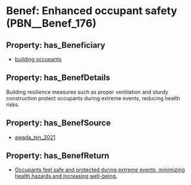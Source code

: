 # Benef: __Enhanced occupant safety__ (PBN__Benef_176)

## Property: has_Beneficiary

* [building occupants](../Stakeholder/PBN__Stakeholder_97)

## Property: has_BenefDetails

Building resilience measures such as proper ventilation and sturdy construction protect occupants during extreme events, reducing health risks.

## Property: has_BenefSource

* [awada_ten_2021](../Article/PBN__Article_38)

## Property: has_BenefReturn

* [Occupants feel safe and protected during extreme events, minimizing health hazards and increasing well-being.](../BenefReturn/PBN__BenefReturn_180)

